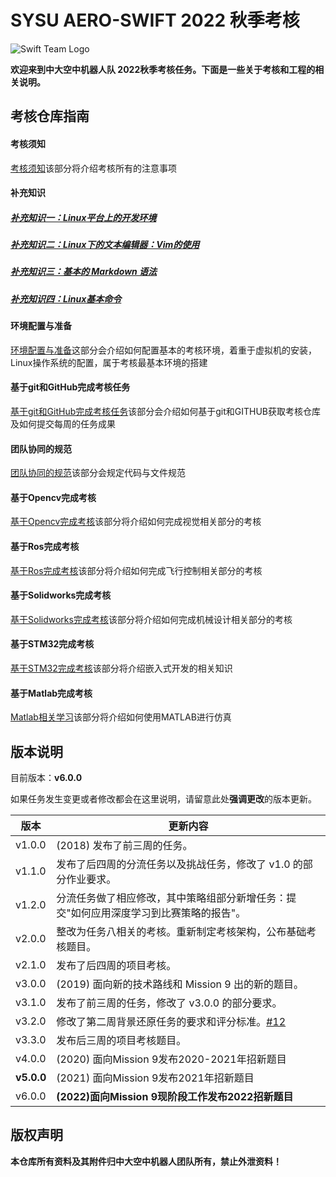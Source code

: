# SYSU AERO-SWIFT 2022 秋季考核

![Swift Team Logo](https://github.com/SYSU-AERO-SWIFT/Tutorial_2022/blob/main/logo.jpg)

**欢迎来到中大空中机器人队 2022秋季考核任务。下面是一些关于考核和工程的相关说明。**

## 考核仓库指南

#### 考核须知

[考核须知](./Doc/考核须知.md)该部分将介绍考核所有的注意事项

#### 补充知识

##### [补充知识一：Linux平台上的开发环境](./Doc/补充知识一.md)

##### [补充知识二：Linux下的文本编辑器：Vim的使用](./Doc/补充知识二.md)

##### [补充知识三：基本的 Markdown 语法](./Doc/补充知识三.md)

##### [补充知识四：Linux基本命令](./Doc/补充知识四.md)
 

#### 环境配置与准备

[环境配置与准备](./Doc/环境配置与准备.md)这部分会介绍如何配置基本的考核环境，着重于虚拟机的安装，Linux操作系统的配置，属于考核最基本环境的搭建

#### 基于git和GitHub完成考核任务

[基于git和GitHub完成考核任务](./Doc/基于git和GitHub完成考核任务.md)该部分会介绍如何基于git和GITHUB获取考核仓库及如何提交每周的任务成果

#### 团队协同的规范

[团队协同的规范](./Doc/团队协同的规范.md)该部分会规定代码与文件规范

#### 基于Opencv完成考核

[基于Opencv完成考核](./Doc/视觉：基于Opencv完成考核.md)该部分将介绍如何完成视觉相关部分的考核

#### 基于Ros完成考核

[基于Ros完成考核](./Doc/飞控：基于Ros完成考核.md)该部分将介绍如何完成飞行控制相关部分的考核

#### 基于Solidworks完成考核

[基于Solidworks完成考核](./Doc/机械：基于Solidworks完成考核.md)该部分将介绍如何完成机械设计相关部分的考核

#### 基于STM32完成考核

[基于STM32完成考核](./Doc/基于STM32完成考核.md)该部分将介绍嵌入式开发的相关知识

#### 基于Matlab完成考核

[Matlab相关学习](./Doc/Matlab相关学习.md)该部分将介绍如何使用MATLAB进行仿真

## 版本说明

目前版本：**v6.0.0**

如果任务发生变更或者修改都会在这里说明，请留意此处**强调更改**的版本更新。

| 版本       | 更新内容                                                     |
| ---------- | ------------------------------------------------------------ |
| v1.0.0     | (2018) 发布了前三周的任务。                                  |
| v1.1.0     | 发布了后四周的分流任务以及挑战任务，修改了 v1.0 的部分作业要求。 |
| v1.2.0     | 分流任务做了相应修改，其中策略组部分新增任务：提交"如何应用深度学习到比赛策略的报告"。 |
| v2.0.0     | 整改为任务八相关的考核。重新制定考核架构，公布基础考核题目。 |
| v2.1.0     | 发布了后四周的项目考核。                                     |
| v3.0.0     | (2019) 面向新的技术路线和 Mission 9 出的新的题目。           |
| v3.1.0     | 发布了前三周的任务，修改了 v3.0.0 的部分要求。               |
| v3.2.0     | 修改了第二周背景还原任务的要求和评分标准。[#12](https://github.com/SYSU-AERO-SWIFT/tutorial_2019/issues/12) |
| v3.3.0     | 发布后三周的项目考核题目。                                   |
| v4.0.0     | (2020) 面向Mission 9发布2020-2021年招新题目                  |
| **v5.0.0** | (2021) 面向Mission 9发布2021年招新题目                   |
|v6.0.0|**(2022)面向Mission 9现阶段工作发布2022招新题目**|



## 版权声明

**本仓库所有资料及其附件归中大空中机器人团队所有，禁止外泄资料！**
